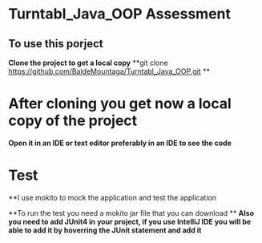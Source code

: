 # Turntabl_Java_OOP Assessment
## To use this porject
**Clone the project to get a local copy**
**git clone https://github.com/BaldeMountaga/Turntabl_Java_OOP.git **

# After cloning you get now a local copy of the project
**Open it in an IDE or text editor preferably in an IDE to see the code**

# Test
**I use mokito to mock the application and test the application

**To run the test you need a mokito jar file that you can download **
**Also you need to add JUnit4 in your project, if you use IntelliJ IDE you will be able to add it by hoverring the JUnit statement and add it**



